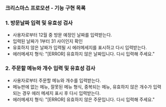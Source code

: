 ### 크리스마스 프로모션 - 기능 구현 목록

### 1. 방문날짜 입력 및 유효성 검사
- 사용자로부터 12월 중 방문 예정인 날짜를 입력받는다.
- 입력된 날짜가 1부터 31 사이인지 확인
- 유효하지 않은 날짜가 입력될 시 에러메세지를 표시하고 다시 입력받는다.
- 에러메세지 형식: "[ERROR] 유효하지 않은 날짜입니다. 다시 입력해 주세요."

### 2. 주문할 메뉴와 개수 입력 및 유효성 검사
- 사용자로부터 주문할 메뉴와 개수를 입력받는다.
- 메뉴판에 없는 메뉴, 잘못된 메뉴 형식, 중복되는 메뉴, 유효하지 않은 개수가 입력되는 경우 에러 메세지 표시 후 다시 입력받는다.
- 에러메세지 형식: "[ERROR] 유효하지 않은 주문입니다. 다시 입력해 주세요."

